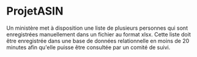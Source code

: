 # ProjetASIN
Un ministère met à disposition une liste de plusieurs personnes qui sont enregistrées manuellement dans un fichier au format xlsx. Cette liste doit être enregistrée dans une base de données relationnelle en moins de 20 minutes afin qu'elle puisse être consultée par un comité de suivi.
